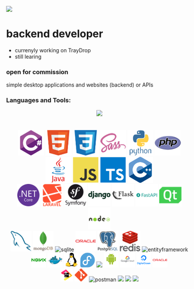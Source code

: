 [![](https://komarev.com/ghpvc/?username=szurag&style=for-the-badge&color=006bb3)](https://github.com/Szurag)
<h1>backend developer</h1>

- currenyly working on TrayDrop
- still learing

### open for commission
simple desktop applications and websites (backend) or APIs

### Languages and Tools:


<p align="center"> <a href="https://github.com/szurag"> <img src="https://github-readme-stats-git-masterrstaa-rickstaa.vercel.app/api/top-langs/?username=szurag"> </a> <br /> <br /> <br /> <img src="https://raw.githubusercontent.com/devicons/devicon/1119b9f84c0290e0f0b38982099a2bd027a48bf1/icons/csharp/csharp-original.svg" height="70"> <img src="https://raw.githubusercontent.com/devicons/devicon/1119b9f84c0290e0f0b38982099a2bd027a48bf1/icons/html5/html5-original.svg" height="70"> <img src="https://raw.githubusercontent.com/devicons/devicon/1119b9f84c0290e0f0b38982099a2bd027a48bf1/icons/css3/css3-original.svg" height="70"> <img src="https://raw.githubusercontent.com/devicons/devicon/1119b9f84c0290e0f0b38982099a2bd027a48bf1/icons/sass/sass-original.svg" height="70"> <img src="https://raw.githubusercontent.com/devicons/devicon/master/icons/python/python-original-wordmark.svg" height="70"> <img src="https://raw.githubusercontent.com/devicons/devicon/master/icons/php/php-original.svg" height="70"> <img src="https://raw.githubusercontent.com/devicons/devicon/master/icons/java/java-original-wordmark.svg" height="70"> <img src="https://raw.githubusercontent.com/devicons/devicon/master/icons/javascript/javascript-original.svg" height="70"> <img src="https://raw.githubusercontent.com/devicons/devicon/master/icons/typescript/typescript-original.svg" height="70"> <img src="https://raw.githubusercontent.com/devicons/devicon/master/icons/cplusplus/cplusplus-original.svg" height="70"> <br /> <img src="https://raw.githubusercontent.com/devicons/devicon/1119b9f84c0290e0f0b38982099a2bd027a48bf1/icons/dotnetcore/dotnetcore-original.svg" height="60"> <img src="https://raw.githubusercontent.com/devicons/devicon/master/icons/laravel/laravel-plain-wordmark.svg" height="60"> <img src="https://raw.githubusercontent.com/devicons/devicon/master/icons/symfony/symfony-original-wordmark.svg" height="60"> <img src="https://raw.githubusercontent.com/devicons/devicon/master/icons/django/django-plain-wordmark.svg" height="60"> <img src="https://raw.githubusercontent.com/devicons/devicon/master/icons/flask/flask-original-wordmark.svg" height="60"> <img src="https://raw.githubusercontent.com/devicons/devicon/master/icons/fastapi/fastapi-original-wordmark.svg" height="60"> <img src="https://raw.githubusercontent.com/devicons/devicon/master/icons/qt/qt-original.svg" height="60"> <img src="https://raw.githubusercontent.com/devicons/devicon/master/icons/nodejs/nodejs-original-wordmark.svg" height="60"> <br /> <img src="https://raw.githubusercontent.com/devicons/devicon/1119b9f84c0290e0f0b38982099a2bd027a48bf1/icons/mysql/mysql-original.svg" height="56"> <img src="https://raw.githubusercontent.com/devicons/devicon/1119b9f84c0290e0f0b38982099a2bd027a48bf1/icons/mongodb/mongodb-original-wordmark.svg" height="56"> <img src="https://www.vectorlogo.zone/logos/sqlite/sqlite-icon.svg" alt="sqlite" width="56" height="56"> <img src="https://raw.githubusercontent.com/devicons/devicon/master/icons/oracle/oracle-original.svg" alt="oracle" width="56" height="56"/> <img src="https://raw.githubusercontent.com/devicons/devicon/master/icons/postgresql/postgresql-original-wordmark.svg" alt="postgresql" width="56" height="56"/> <img src="https://raw.githubusercontent.com/devicons/devicon/master/icons/redis/redis-original-wordmark.svg" alt="redis" width="56" height="56"/> <img src="https://codeopinion.com/wp-content/uploads/2017/10/Bitmap-MEDIUM_Entity-Framework-Core-Logo_2colors_Square_Boxed_RGB.png" alt="entityframework" width="56" height="56"/> <br /> <img src="https://raw.githubusercontent.com/devicons/devicon/master/icons/nginx/nginx-original.svg" alt="nginx" width="40" height="40" > <img src="https://raw.githubusercontent.com/devicons/devicon/1119b9f84c0290e0f0b38982099a2bd027a48bf1/icons/docker/docker-original.svg" height="40"> <img src="https://raw.githubusercontent.com/devicons/devicon/master/icons/linux/linux-original.svg" alt="linux" width="40" height="40" > <img src="https://raw.githubusercontent.com/devicons/devicon/master/icons/fedora/fedora-plain.svg" height="40"> <img src="https://upload.wikimedia.org/wikipedia/commons/thumb/1/14/Zorin_Logomark.svg/1200px-Zorin_Logomark.svg.png" height="40"> <img src="https://raw.githubusercontent.com/devicons/devicon/master/icons/android/android-original-wordmark.svg" height="40"> <img src="https://raw.githubusercontent.com/devicons/devicon/master/icons/googlecloud/googlecloud-original-wordmark.svg" height="40"> <img src="https://raw.githubusercontent.com/devicons/devicon/master/icons/digitalocean/digitalocean-original-wordmark.svg" height="40"> <img src="https://raw.githubusercontent.com/devicons/devicon/master/icons/oracle/oracle-original.svg" alt="oracle cloud" width="40" height="40"/> <br /> <img src="https://raw.githubusercontent.com/devicons/devicon/1119b9f84c0290e0f0b38982099a2bd027a48bf1/icons/jetbrains/jetbrains-original.svg" height="35"> <img src="https://raw.githubusercontent.com/devicons/devicon/1119b9f84c0290e0f0b38982099a2bd027a48bf1/icons/git/git-original.svg" height="35"> <img src="https://www.vectorlogo.zone/logos/getpostman/getpostman-icon.svg" alt="postman" width="35" height="35"/> <img src="https://upload.wikimedia.org/wikipedia/commons/thumb/c/c9/PhpStorm_Icon.svg/2048px-PhpStorm_Icon.svg.png" height="35"> <img src="https://upload.wikimedia.org/wikipedia/commons/thumb/1/1d/PyCharm_Icon.svg/1200px-PyCharm_Icon.svg.png" height="35"> <img src="https://soft.ware.pl/images/jetbrains/rider_logos/logo.png" height="35"> </p>
